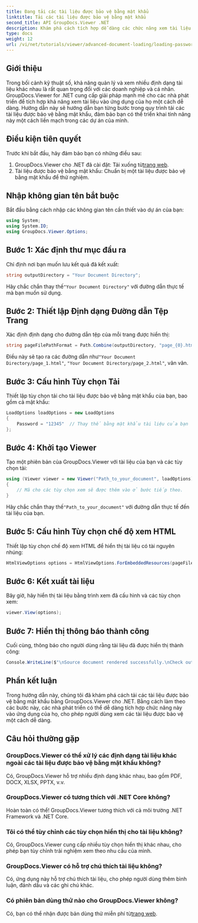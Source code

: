 ```yaml
---
title: Đang tải các tài liệu được bảo vệ bằng mật khẩu
linktitle: Tải các tài liệu được bảo vệ bằng mật khẩu
second_title: API GroupDocs.Viewer .NET
description: Khám phá cách tích hợp dễ dàng các chức năng xem tài liệu vào ứng dụng .NET của bạn với GroupDocs.Viewer. Hướng dẫn này cung cấp hướng dẫn toàn diện, từng bước.
type: docs
weight: 12
url: /vi/net/tutorials/viewer/advanced-document-loading/loading-password-protected-document/
---
```

## Giới thiệu

Trong bối cảnh kỹ thuật số, khả năng quản lý và xem nhiều định dạng tài liệu khác nhau là rất quan trọng đối với các doanh nghiệp và cá nhân. GroupDocs.Viewer for .NET cung cấp giải pháp mạnh mẽ cho các nhà phát triển để tích hợp khả năng xem tài liệu vào ứng dụng của họ một cách dễ dàng. Hướng dẫn này sẽ hướng dẫn bạn từng bước trong quy trình tải các tài liệu được bảo vệ bằng mật khẩu, đảm bảo bạn có thể triển khai tính năng này một cách liền mạch trong các dự án của mình.

## Điều kiện tiên quyết

Trước khi bắt đầu, hãy đảm bảo bạn có những điều sau:

1.  GroupDocs.Viewer cho .NET đã cài đặt: Tải xuống từ[trang web](https://releases.groupdocs.com/viewer/net/).
2. Tài liệu được bảo vệ bằng mật khẩu: Chuẩn bị một tài liệu được bảo vệ bằng mật khẩu để thử nghiệm.

## Nhập không gian tên bắt buộc

Bắt đầu bằng cách nhập các không gian tên cần thiết vào dự án của bạn:

```csharp
using System;
using System.IO;
using GroupDocs.Viewer.Options;
```

## Bước 1: Xác định thư mục đầu ra

Chỉ định nơi bạn muốn lưu kết quả đã kết xuất:

```csharp
string outputDirectory = "Your Document Directory";
```
 Hãy chắc chắn thay thế`"Your Document Directory"` với đường dẫn thực tế mà bạn muốn sử dụng.

## Bước 2: Thiết lập Định dạng Đường dẫn Tệp Trang

Xác định định dạng cho đường dẫn tệp của mỗi trang được hiển thị:

```csharp
string pageFilePathFormat = Path.Combine(outputDirectory, "page_{0}.html");
```

 Điều này sẽ tạo ra các đường dẫn như`"Your Document Directory/page_1.html"`, `"Your Document Directory/page_2.html"`, vân vân.

## Bước 3: Cấu hình Tùy chọn Tải

Thiết lập tùy chọn tải cho tài liệu được bảo vệ bằng mật khẩu của bạn, bao gồm cả mật khẩu:

```csharp
LoadOptions loadOptions = new LoadOptions
{
    Password = "12345"  // Thay thế bằng mật khẩu tài liệu của bạn
};
```

## Bước 4: Khởi tạo Viewer

Tạo một phiên bản của GroupDocs.Viewer với tài liệu của bạn và các tùy chọn tải:

```csharp
using (Viewer viewer = new Viewer("Path_to_your_document", loadOptions))
{
    // Mã cho các tùy chọn xem sẽ được thêm vào ở bước tiếp theo.
}
```
 Hãy chắc chắn thay thế`"Path_to_your_document"` với đường dẫn thực tế đến tài liệu của bạn.

## Bước 5: Cấu hình Tùy chọn chế độ xem HTML

Thiết lập tùy chọn chế độ xem HTML để hiển thị tài liệu có tài nguyên nhúng:

```csharp
HtmlViewOptions options = HtmlViewOptions.ForEmbeddedResources(pageFilePathFormat);
```

## Bước 6: Kết xuất tài liệu

Bây giờ, hãy hiển thị tài liệu bằng trình xem đã cấu hình và các tùy chọn xem:

```csharp
viewer.View(options);
```

## Bước 7: Hiển thị thông báo thành công

Cuối cùng, thông báo cho người dùng rằng tài liệu đã được hiển thị thành công:

```csharp
Console.WriteLine($"\nSource document rendered successfully.\nCheck output in {outputDirectory}.");
```

## Phần kết luận

Trong hướng dẫn này, chúng tôi đã khám phá cách tải các tài liệu được bảo vệ bằng mật khẩu bằng GroupDocs.Viewer cho .NET. Bằng cách làm theo các bước này, các nhà phát triển có thể dễ dàng tích hợp chức năng này vào ứng dụng của họ, cho phép người dùng xem các tài liệu được bảo vệ một cách dễ dàng.

## Câu hỏi thường gặp

### GroupDocs.Viewer có thể xử lý các định dạng tài liệu khác ngoài các tài liệu được bảo vệ bằng mật khẩu không?

Có, GroupDocs.Viewer hỗ trợ nhiều định dạng khác nhau, bao gồm PDF, DOCX, XLSX, PPTX, v.v.

### GroupDocs.Viewer có tương thích với .NET Core không?

Hoàn toàn có thể! GroupDocs.Viewer tương thích với cả môi trường .NET Framework và .NET Core.

### Tôi có thể tùy chỉnh các tùy chọn hiển thị cho tài liệu không?

Có, GroupDocs.Viewer cung cấp nhiều tùy chọn hiển thị khác nhau, cho phép bạn tùy chỉnh trải nghiệm xem theo nhu cầu của mình.

### GroupDocs.Viewer có hỗ trợ chú thích tài liệu không?

Có, ứng dụng này hỗ trợ chú thích tài liệu, cho phép người dùng thêm bình luận, đánh dấu và các ghi chú khác.

### Có phiên bản dùng thử nào cho GroupDocs.Viewer không?

 Có, bạn có thể nhận được bản dùng thử miễn phí từ[trang web](https://releases.groupdocs.com/).